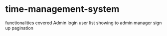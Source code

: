 # time-management-system
functionalities covered 
Admin login
user list  showing to admin
manager sign up
pagination

